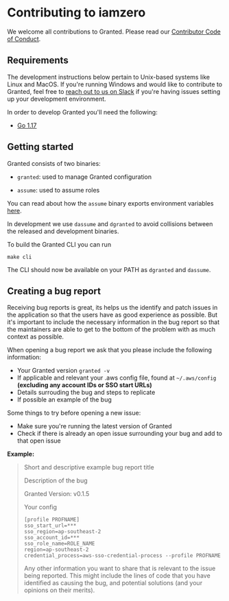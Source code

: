 # Contributing to iamzero

We welcome all contributions to Granted. Please read our [Contributor Code of Conduct](./CODE_OF_CONDUCT.md).

## Requirements

The development instructions below pertain to Unix-based systems like Linux and MacOS. If you're running Windows and would like to contribute to Granted, feel free to [reach out to us on Slack](https://join.slack.com/t/commonfatecommunity/shared_invite/zt-q4m96ypu-_gYlRWD3k5rIsaSsqP7QMg) if you're having issues setting up your development environment.

In order to develop Granted you'll need the following:

- [Go 1.17](https://go.dev/doc/install)

## Getting started

Granted consists of two binaries:

- `granted`: used to manage Granted configuration

- `assume`: used to assume roles

You can read about how the `assume` binary exports environment variables [here](https://docs.commonfate.io/granted/internals/shell-alias).

In development we use `dassume` and `dgranted` to avoid collisions between the released and development binaries.

To build the Granted CLI you can run

```
make cli
```

The CLI should now be available on your PATH as `dgranted` and `dassume`.

## Creating a bug report
Receiving bug reports is great, its helps us the identify and patch issues in the application so that the users have as good experience as possible. But it's important to include the necessary information in the bug report so that the maintainers are able to get to the bottom of the problem with as much context as possible. 

When opening a bug report we ask that you please include the following information:
- Your Granted version `granted -v` 
- If applicable and relevant your .aws config file, found at `~/.aws/config` **(excluding any account IDs or SSO start URLs)**
- Details surrouding the bug and steps to replicate
- If possible an example of the bug 

Some things to try before opening a new issue:
- Make sure you're running the latest version of Granted 
- Check if there is already an open issue surrounding your bug and add to that open issue


**Example:**
> Short and descriptive example bug report title
> 
> Description of the bug
>
> Granted Version: v0.1.5
>
> Your config
> ```
> [profile PROFNAME]
> sso_start_url=*** 
> sso_region=ap-southeast-2 
> sso_account_id=***
> sso_role_name=ROLE_NAME 
> region=ap-southeast-2 
> credential_process=aws-sso-credential-process --profile PROFNAME 
>```
> Any other information you want to share that is relevant to the issue being
> reported. This might include the lines of code that you have identified as
> causing the bug, and potential solutions (and your opinions on their
> merits).
